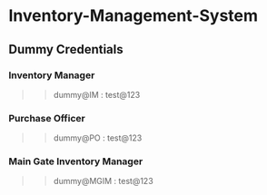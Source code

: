 # Inventory-Management-System

## Dummy Credentials

### Inventory Manager
>> dummy@IM : test@123

### Purchase Officer
>> dummy@PO : test@123

### Main Gate Inventory Manager
>> dummy@MGIM : test@123
